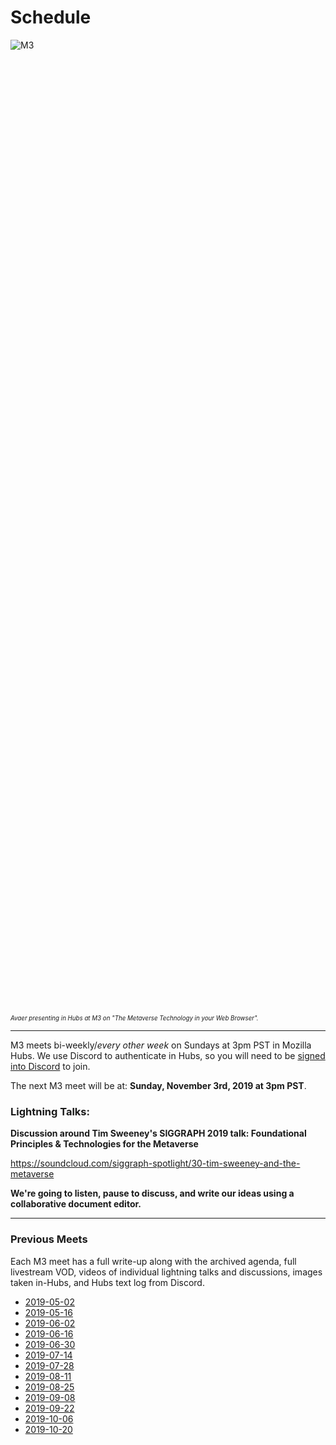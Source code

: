 # Schedule

<div style="width: 40%; height: 40%; overflow: hidden">
  <img alt="M3" target="_blank" src="https://user-images.githubusercontent.com/29695350/64819288-8290e500-d573-11e9-83fe-8fbe1fe9ae70.gif"/>
</div>
<sub><sup><i>Avaer presenting in Hubs at M3 on "The Metaverse Technology in your Web Browser".</i></sup></sub>

-------------------------------------------

M3 meets bi-weekly/*every other week* on Sundays at 3pm PST in Mozilla Hubs. We use Discord to authenticate in Hubs, so you will need to be [signed into Discord](https://discord.gg/UgZDFZW) to join.

The next M3 meet will be at: **Sunday, November 3rd, 2019 at 3pm PST**.

### **Lightning Talks:**

**Discussion around Tim Sweeney's SIGGRAPH 2019 talk: Foundational Principles & Technologies for the Metaverse**

https://soundcloud.com/siggraph-spotlight/30-tim-sweeney-and-the-metaverse

**We're going to listen, pause to discuss, and write our ideas using a collaborative document editor.**



-------------------------------------------

### Previous Meets

Each M3 meet has a full write-up along with the archived agenda, full livestream VOD, videos of individual lightning talks and discussions, images taken in-Hubs, and Hubs text log from Discord.

- [2019-05-02](https://github.com/M3-org/schedule/tree/master/2019-05-02)
- [2019-05-16](https://github.com/M3-org/schedule/tree/master/2019-05-16)
- [2019-06-02](https://github.com/M3-org/schedule/tree/master/2019-06-02)
- [2019-06-16](https://github.com/M3-org/schedule/tree/master/2019-06-16)
- [2019-06-30](https://github.com/M3-org/schedule/tree/master/2019-06-30)
- [2019-07-14](https://github.com/M3-org/schedule/tree/master/2019-07-14)
- [2019-07-28](https://github.com/M3-org/schedule/tree/master/2019-07-28)
- [2019-08-11](https://github.com/M3-org/schedule/tree/master/2019-08-11)
- [2019-08-25](https://github.com/M3-org/schedule/tree/master/2019-08-25)
- [2019-09-08](https://github.com/M3-org/schedule/tree/master/2019-09-08)
- [2019-09-22](https://github.com/M3-org/schedule/tree/master/2019-09-22)
- [2019-10-06](https://github.com/M3-org/schedule/tree/master/2019-10-06)
- [2019-10-20](https://github.com/M3-org/schedule/tree/master/2019-10-20)
